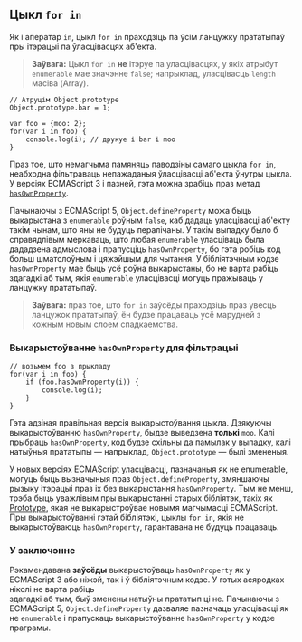 ## Цыкл `for in`

Як і аператар `in`, цыкл `for in` праходзіць па ўсім ланцужку прататыпаў
пры ітэрацыі па ўласцівасцях аб'екта.

> **Заўвага:** Цыкл `for in` **не** ітэруе па уласцівасцях, у якіх атрыбут
> `enumerable` мае значэнне `false`; напрыклад, уласцівасць `length`
> масіва (Array).

    // Атруцім Object.prototype
    Object.prototype.bar = 1;

    var foo = {moo: 2};
    for(var i in foo) {
        console.log(i); // друкуе і bar і moo
    }

Праз тое, што немагчыма памяняць паводзіны самаго цыкла `for in`, неабходна фільтраваць
непажаданыя ўласцівасці аб'екта ўнутры цыкла. У версіях ECMAScript 3 і пазней,
гэта можна зрабіць праз метад [`hasOwnProperty`](#object.hasownproperty).

Пачынаючы з ECMAScript 5, `Object.defineProperty` можа быць выкарыстана з
`enumerable` роўным `false`, каб дадаць уласцівасці аб'екту такім чынам, што яны
не будуць пералічаны. У такім выпадку было б справядлівым меркаваць, што любая
`enumerable` уласціваць была дададзена адмыслова і прапусціць `hasOwnProperty`, бо
гэта робіць код больш шматслоўным і цяжэйшым для чытання. У бібліятэчным кодзе
`hasOwnProperty` мае быць усё роўна выкарыстаны, бо не варта рабіць здагадкі аб
тым, якія `enumerable` уласцівасці могуць пражываць у ланцужку прататыпаў.

> **Заўвага:** праз тое, што `for in` заўсёды праходзіць праз увесць ланцужок прататыпаў,
> ён будзе працаваць усё марудней з кожным новым слоем спадкаемства.

### Выкарыстоўванне `hasOwnProperty` для фільтрацыі

    // возьмем foo з прыкладу
    for(var i in foo) {
        if (foo.hasOwnProperty(i)) {
            console.log(i);
        }
    }

Гэта адзіная правільная версія выкарыстоўвання цыкла. Дзякуючы выкарыстоўванню
`hasOwnProperty`, быдзе выведзена **толькі** `moo`.
Калі прыбраць `hasOwnProperty`, код будзе схільны да памылак у выпадку, калі
натыўныя прататыпы — напрыклад, `Object.prototype` — былі змененыя.

У новых версіях ECMAScript уласцівасці, пазначаныя як не enumerable, могуць быць
вызначыныя праз `Object.defineProperty`, змяншаючы рызыку ітэрацыі праз іх без
выкарыстання `hasOwnProperty`. Тым не менш, трэба быць уважлівым пры выкарыстанні
старых бібліятэк, такіх як [Prototype][1], якая не выкарыстроўвае новымя магчымасці
ECMAScript.
Пры выкарыстоўванні гэтай бібліятэкі, цыклы `for in`, якія не выкарыстоўваюць
`hasOwnProperty`, гарантавана не будуць працаваць.

### У заключэнне

Рэкамендавана **заўсёды** выкарыстоўваць `hasOwnProperty` як у ECMAScript 3 або
ніжэй, так і ў бібліятэчным кодзе. У гэтых асяродках ніколі не варта рабіць  
здагадкі аб тым, быў зменены натыўны прататып ці не. Пачынаючы з ECMAScript 5,
`Object.defineProperty` дазваляе пазначаць уласцівасці як не `enumerable` і прапускаць
выкарыстоўванне `hasOwnProperty` у кодзе праграмы.

[1]: http://www.prototypejs.org/
